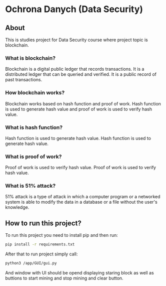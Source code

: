 # Ochrona Danych (Data Security)

## About

This is studies project for Data Security course where project topic is blockchain.

### What is blockchain?

Blockchain is a digital public ledger that records transactions. It is a distributed ledger that can be queried and verified. It is a public record of past transactions.

### How blockchain works?

Blockchain works based on hash function and proof of work. Hash function is used to generate hash value and proof of work is used to verify hash value.

### What is hash function?

Hash function is used to generate hash value. Hash function is used to generate hash value.

### What is proof of work?

Proof of work is used to verify hash value. Proof of work is used to verify hash value.

### What is 51% attack?

51% attack is a type of attack in which a computer program or a networked system is able to modify the data in a database or a file without the user's knowledge.

## How to run this project?

To run this project you need to install pip and then run:

```bash
pip install -r requirements.txt
```

After that to run project simply call:

```bash
python3 /app/GUI/gui.py
```

And window with UI should be opend displaying staring block as well as buttions to start mining and stop mining and clear button.
